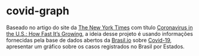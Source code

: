 # covid-graph

Baseado no artigo do site da [The New York Times](https://www.nytimes.com) com título [Coronavirus in the U.S.: How Fast It’s Growing](https://www.nytimes.com/interactive/2020/04/03/upshot/coronavirus-metro-area-tracker.html), a ideia desse projeto é usando informações fornecidas pela base de dados abertos da [Brasil.io](https://brasil.io/dataset/covid19/caso) sobre [Covid-19](https://data.brasil.io/dataset/covid19/caso.csv.gz), apresentar um gráfico sobre os casos registrados no Brasil por Estados.
